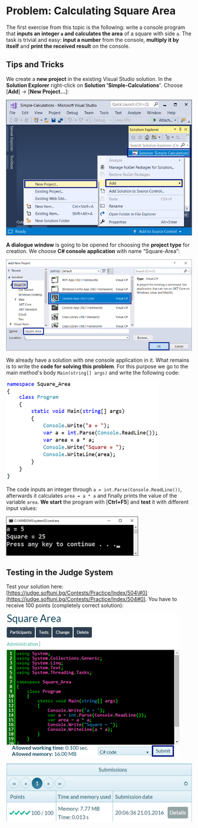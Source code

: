 # Problem: Calculating Square Area

The first exercise from this topic is the following: write a console program that **inputs an integer **`a`** and calculates the area** of a square with side `a`. The task is trivial and easy: **input a number** from the console, **multiply it by itself** and **print the received result** on the console.

## Tips and Tricks

We create a **new project** in the existing Visual Studio solution. In the **Solution Explorer** right-click on **Solution 'Simple-Calculations'**. Choose \[**Add**\] -&gt; \[**New Project…**\]:

![](/assets/chapter-2-images/01.Square-area-01.png)

**A dialogue window** is going to be opened for choosing the **project type** for creation. We choose **C\# console application** with name “Square-Area”:

![](/assets/chapter-2-images/01.Square-area-02.png)

We already have a solution with one console application in it. What remains is to write the **code for solving this problem**. For this purpose we go to the main method's body `Main(string[] args)` and write the following code:

![](/assets/chapter-2-images/01.Square-area-03.png)

The code inputs an integer through `a = int.Parse(Console.ReadLine())`, afterwards it calculates  `area = a * a` and finally prints the value of the variable `area`. **We start** the program with \[**Ctrl+F5**\] and **test** it with different input values:

![](/assets/chapter-2-images/01.Square-area-04.png)

## Testing in the Judge System

Test your solution here:  [https://judge.softuni.bg/Contests/Practice/Index/504\#0](https://judge.softuni.bg/Contests/Practice/Index/504#0).        You have to receive 100 points \(completely correct solution\):

![](/assets/chapter-2-images/01.Square-area-05.png)

![](/assets/chapter-2-images/01.Square-area-06.png)

